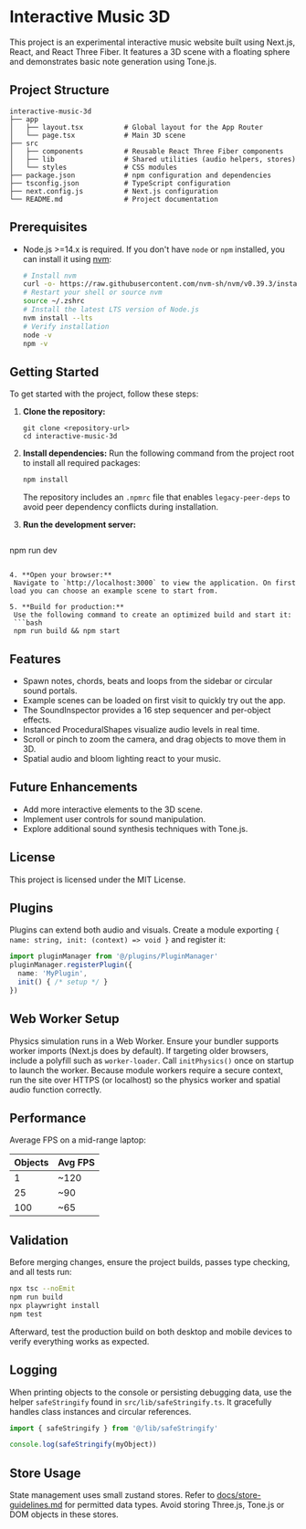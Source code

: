 # Interactive Music 3D

This project is an experimental interactive music website built using Next.js, React, and React Three Fiber. It features a 3D scene with a floating sphere and demonstrates basic note generation using Tone.js.

## Project Structure

```
interactive-music-3d
├── app
│   ├── layout.tsx          # Global layout for the App Router
│   └── page.tsx            # Main 3D scene
├── src
│   ├── components          # Reusable React Three Fiber components
│   ├── lib                 # Shared utilities (audio helpers, stores)
│   └── styles              # CSS modules
├── package.json            # npm configuration and dependencies
├── tsconfig.json           # TypeScript configuration
├── next.config.js          # Next.js configuration
└── README.md               # Project documentation
```

## Prerequisites

- Node.js >=14.x is required. If you don't have `node` or `npm` installed, you can install it using [nvm](https://github.com/nvm-sh/nvm):

  ```zsh
  # Install nvm
  curl -o- https://raw.githubusercontent.com/nvm-sh/nvm/v0.39.3/install.sh | zsh
  # Restart your shell or source nvm
  source ~/.zshrc
  # Install the latest LTS version of Node.js
  nvm install --lts
  # Verify installation
  node -v
  npm -v
  ```

## Getting Started

To get started with the project, follow these steps:

1. **Clone the repository:**
   ```
   git clone <repository-url>
   cd interactive-music-3d
   ```

2. **Install dependencies:**
   Run the following command from the project root to install all required packages:
   ```bash
   npm install
   ```
   The repository includes an `.npmrc` file that enables `legacy-peer-deps` to
   avoid peer dependency conflicts during installation.

3. **Run the development server:**
   ```
 npm run dev
  ```

4. **Open your browser:**
   Navigate to `http://localhost:3000` to view the application. On first load you can choose an example scene to start from.

5. **Build for production:**
   Use the following command to create an optimized build and start it:
   ```bash
   npm run build && npm start
   ```

## Features
- Spawn notes, chords, beats and loops from the sidebar or circular sound portals.
- Example scenes can be loaded on first visit to quickly try out the app.
- The SoundInspector provides a 16 step sequencer and per-object effects.
- Instanced ProceduralShapes visualize audio levels in real time.
- Scroll or pinch to zoom the camera, and drag objects to move them in 3D.
- Spatial audio and bloom lighting react to your music.

## Future Enhancements

- Add more interactive elements to the 3D scene.
- Implement user controls for sound manipulation.
- Explore additional sound synthesis techniques with Tone.js.

## License

This project is licensed under the MIT License.


## Plugins

Plugins can extend both audio and visuals. Create a module exporting
`{ name: string, init: (context) => void }` and register it:

```ts
import pluginManager from '@/plugins/PluginManager'
pluginManager.registerPlugin({
  name: 'MyPlugin',
  init() { /* setup */ }
})
```

## Web Worker Setup

Physics simulation runs in a Web Worker. Ensure your bundler supports
worker imports (Next.js does by default). If targeting older browsers,
include a polyfill such as `worker-loader`.
Call `initPhysics()` once on startup to launch the worker. Because module
workers require a secure context, run the site over HTTPS (or localhost)
so the physics worker and spatial audio function correctly.

## Performance

Average FPS on a mid-range laptop:

| Objects | Avg FPS |
|---------|--------|
| 1       | ~120   |
| 25      | ~90    |
| 100     | ~65    |

## Validation

Before merging changes, ensure the project builds, passes type checking, and all tests run:

```bash
npx tsc --noEmit
npm run build
npx playwright install
npm test
```

Afterward, test the production build on both desktop and mobile devices to verify everything works as expected.

## Logging

When printing objects to the console or persisting debugging data, use the helper `safeStringify` found in `src/lib/safeStringify.ts`. It gracefully handles class instances and circular references.

```ts
import { safeStringify } from '@/lib/safeStringify'

console.log(safeStringify(myObject))
```

## Store Usage

State management uses small zustand stores. Refer to [docs/store-guidelines.md](docs/store-guidelines.md) for permitted data types. Avoid storing Three.js, Tone.js or DOM objects in these stores.

